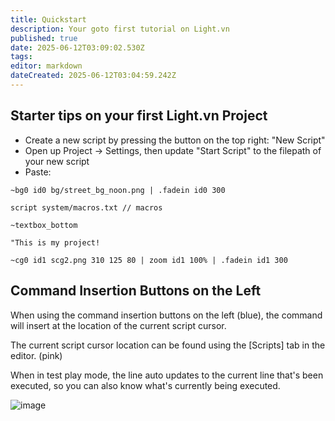 ```yaml
---
title: Quickstart
description: Your goto first tutorial on Light.vn
published: true
date: 2025-06-12T03:09:02.530Z
tags: 
editor: markdown
dateCreated: 2025-06-12T03:04:59.242Z
---
```


## Starter tips on your first Light.vn Project

- Create a new script by pressing the button on the top right: "New Script"
- Open up Project -> Settings, then update "Start Script" to the filepath of your new script
- Paste:
```
~bg0 id0 bg/street_bg_noon.png | .fadein id0 300

script system/macros.txt // macros

~textbox_bottom

"This is my project!

~cg0 id1 scg2.png 310 125 80 | zoom id1 100% | .fadein id1 300
```

## Command Insertion Buttons on the Left

When using the command insertion buttons on the left (blue), the command will insert at the location of the current script cursor.

The current script cursor location can be found using the [Scripts] tab in the editor. (pink)

When in test play mode, the line auto updates to the current line that's been executed, so you can also know what's currently being executed. 

![image](https://github.com/user-attachments/assets/4f2062cb-2739-4bd4-9113-b7d3eb09c221)
